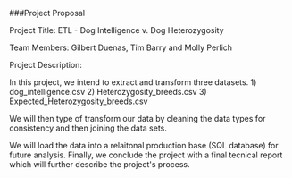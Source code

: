 ###Project Proposal

Project Title: ETL - Dog Intelligence v. Dog Heterozygosity

Team Members: Gilbert Duenas, Tim Barry and Molly Perlich

Project Description:

   In this project, we intend to extract and transform three datasets. 
      1) dog_intelligence.csv
      2) Heterozygosity_breeds.csv
      3) Expected_Heterozygosity_breeds.csv

   We will then type of transform our data by cleaning the data types for consistency and then joining the data sets. 
   
   We will load the data into a relaitonal production base (SQL database) for future analysis. Finally, we conclude the project with a final tecnical report which will further describe the project's process. 
   
   

